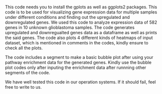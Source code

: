 This code needs you to install the gplots as well as ggplots2 packages.
This code is to be used for visualizing gene expression data for multiple samples under different conditions and finding out the upregulated and downregulated genes.
We used this code to analyze expression data of 582 genes in 10 unknown glioblastoma samples.
The code generates upregulated and downregualted genes data as a dataframe as well as prints the said genes. 
The code also plots 4 different kinds of heatmaps of input dataset, which is mentioned in comments in the codes, kindly ensure to check all the plots. 

The code includes a segment to make a basic bubble plot after using your pathway enrichment data for the generated genes.
Kindly use the bubble plot codes only after inputing the enrichment data after runnning other segments of the code.

We have well tested this code in our operation systems. If it should fail, feel free to write to us.


